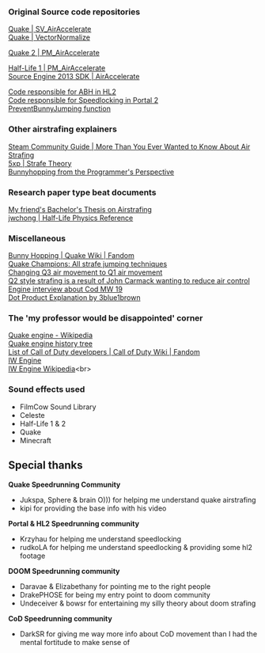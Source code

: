 ### Original Source code repositories
[Quake | SV_AirAccelerate](https://github.com/id-Software/Quake/blob/master/WinQuake/sv_user.c#L207)<br>
[Quake | VectorNormalize](https://github.com/id-Software/Quake/blob/master/WinQuake/mathlib.c#L385)<br>

[Quake 2 | PM_AirAccelerate](https://github.com/id-Software/Quake-2/blob/372afde46e7defc9dd2d719a1732b8ace1fa096e/qcommon/pmove.c#L414)<br>

[Half-Life 1 | PM_AirAccelerate](https://github.com/ValveSoftware/halflife/blob/master/pm_shared/pm_shared.c#L1275)<br>
[Source Engine 2013 SDK | AirAccelerate](https://github.com/ValveSoftware/source-sdk-2013/blob/56accfdb9c4abd32ae1dc26b2e4cc87898cf4dc1/sp/src/game/shared/gamemovement.cpp#L1707)<br>

[Code responsible for ABH in HL2](https://github.com/ValveSoftware/source-sdk-2013/blob/56accfdb9c4abd32ae1dc26b2e4cc87898cf4dc1/mp/src/game/shared/gamemovement.cpp#L2471C6-L2471C6)<br>
[Code responsible for Speedlocking in Portal 2](https://github.com/VSES/SourceEngine2007/blob/43a5c90a5ada1e69ca044595383be67f40b33c61/se2007/game/shared/portal/portal_gamemovement.cpp#L318)<br>
[PreventBunnyJumping function](https://github.com/lua9520/source-engine-2018-hl2_src/blob/master/game/shared/cstrike/cs_gamemovement.cpp)<br>

### Other airstrafing explainers
[Steam Community Guide | More Than You Ever Wanted to Know About Air Strafing](https://steamcommunity.com/sharedfiles/filedetails/?id=184184420)<br>
[5xp | Strafe Theory](https://github.com/5xp/strafe-theory/blob/master/strafing-theory.md)<br>
[Bunnyhopping from the Programmer's Perspective](https://adrianb.io/2015/02/14/bunnyhop.html)<br>

### Research paper type beat documents
[My friend's Bachelor's Thesis on Airstrafing](https://www.theseus.fi/bitstream/handle/10024/507593/Peltola_Mikko.pdf?sequence=2&isAllowed=y)<br>
[jwchong | Half-Life Physics Reference](https://www.jwchong.com/hl/movement.html)<br>

### Miscellaneous
[Bunny Hopping | Quake Wiki | Fandom](https://quake.fandom.com/wiki/Bunny_Hopping)<br>
[Quake Champions: All strafe jumping techniques](https://www.youtube.com/watch?v=gpir6ZZKmcM)<br>
[Changing Q3 air movement to Q1 air movement](https://www.youtube.com/watch?v=MgWqaDqkBD0)<br>
[Q2 style strafing is a result of John Carmack wanting to reduce air control](https://www.gamers.org/pub/archives/plans/johnc@idsoftware.com/1999-04-24_1999-06-05)<br>
[Engine interview about Cod MW 19](https://www.gameinformer.com/2019/08/26/the-impressive-new-tech-behind-call-of-duty-modern-warfare)<br>
[Dot Product Explanation by 3blue1brown](https://www.youtube.com/watch?v=LyGKycYT2v0)<br>

### The 'my professor would be disappointed' corner
[Quake engine - Wikipedia](https://en.wikipedia.org/wiki/Quake_engine)<br>
[Quake engine history tree](https://upload.wikimedia.org/wikipedia/commons/6/63/Quake_-_family_tree.svg)<br>
[List of Call of Duty developers | Call of Duty Wiki | Fandom](https://callofduty.fandom.com/wiki/List_of_Call_of_Duty_developers)<br>
[IW Engine](https://callofduty.fandom.com/wiki/IW_engine)<br>
[IW Engine Wikipedia](https://en.wikipedia.org/wiki/IW_(game_engine))<br>

### Sound effects used
- FilmCow Sound Library
- Celeste
- Half-Life 1 & 2
- Quake
- Minecraft

## Special thanks
**Quake Speedrunning Community**
- Jukspa, Sphere & brain O)))
for helping me understand quake airstrafing
- kipi
for providing the base info with his video

**Portal & HL2 Speedrunning community**
- Krzyhau
for helping me understand speedlocking
- rudkoLA
for helping me understand speedlocking & providing some hl2 footage

**DOOM Speedrunning community**
- Daravae & Elizabethany
for pointing me to the right people
- DrakePHOSE
for being my entry point to doom community
- Undeceiver & bowsr
for entertaining my silly theory about doom strafing

**CoD Speedrunning community**
- DarkSR
for giving me way more info about CoD movement than I had the mental fortitude to make sense of
